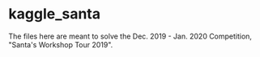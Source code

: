 # kaggle_santa
The files here are meant to solve the Dec. 2019 - Jan. 2020 Competition, "Santa's Workshop Tour 2019".
